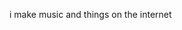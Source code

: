 i make music and things on the internet

<!---
mintrainmint/mintrainmint is a ✨ special ✨ repository because its `README.md` (this file) appears on your GitHub profile.
You can click the Preview link to take a look at your changes.
--->
